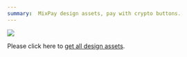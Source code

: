 ```yaml
---
summary:  MixPay design assets, pay with crypto buttons.
---
```


![](https://mixpay.me/developers/images/design-icon.jpeg)


Please click here to [get all design assets](https://mixpay.me/brand-guidelines).
